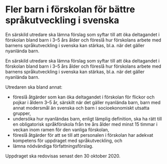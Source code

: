 # Fler barn i förskolan för bättre språkutveckling i svenska

En särskild utredare ska lämna förslag som syftar till att öka deltagandet i förskolan bland barn i 3–5 års ålder och föreslå hur förskolans arbete med barnens språkutveckling i svenska kan stärkas, bl.a. när det gäller nyanlända barn.

En särskild utredare ska lämna förslag som syftar till att öka deltagandet i förskolan bland barn i 3–5 års ålder och föreslå hur förskolans arbete med barnens språkutveckling i svenska kan stärkas, bl.a. när det gäller nyanlända barn.

Utredaren ska bland annat:

* föreslå åtgärder som kan öka deltagandet i förskolan för flickor och pojkar i åldern 3–5 år, särskilt när det gäller nyanlända barn, barn med annat modersmål än svenska och barn i socioekonomiskt utsatta grupper,
* undersöka hur nyanländas barn, enligt lämplig definition, ska ha rätt till en obligatorisk språkförskola från tre års ålder med minst 15 timmar i veckan inom ramen för den vanliga förskolan,
* föreslå åtgärder för att se till att personalen i förskolan har adekvat kompetens för uppdraget med språkutveckling, och
* lämna nödvändiga författningsförslag.

Uppdraget ska redovisas senast den 30 oktober 2020.
